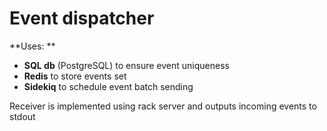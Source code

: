 # Event dispatcher

**Uses: **
 - **SQL db** (PostgreSQL) to ensure event uniqueness
 - **Redis** to store events set
 - **Sidekiq** to schedule event batch sending

 Receiver is implemented using rack server and outputs incoming events to stdout
